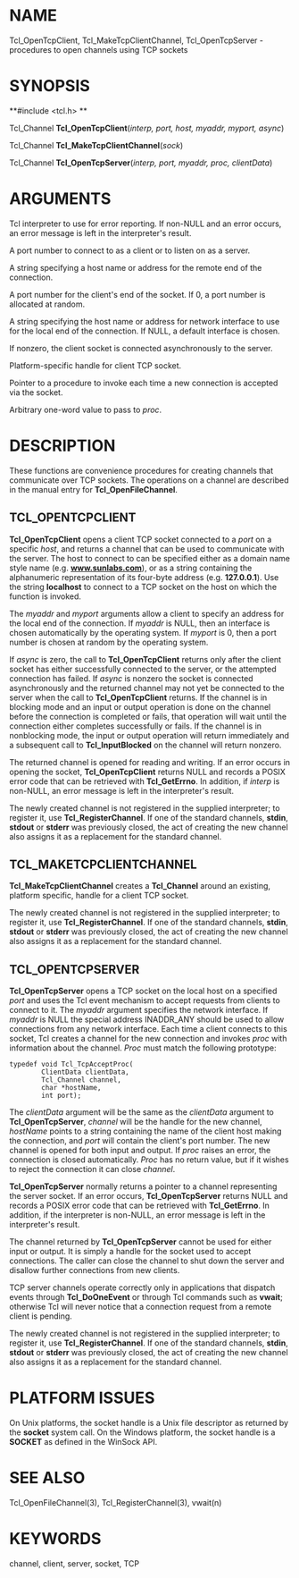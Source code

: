 # NAME

Tcl_OpenTcpClient, Tcl_MakeTcpClientChannel, Tcl_OpenTcpServer -
procedures to open channels using TCP sockets

# SYNOPSIS

**#include \<tcl.h\> **

Tcl_Channel **Tcl_OpenTcpClient**(*interp, port, host, myaddr, myport,
async*)

Tcl_Channel **Tcl_MakeTcpClientChannel**(*sock*)

Tcl_Channel **Tcl_OpenTcpServer**(*interp, port, myaddr, proc,
clientData*)

# ARGUMENTS

Tcl interpreter to use for error reporting. If non-NULL and an error
occurs, an error message is left in the interpreter\'s result.

A port number to connect to as a client or to listen on as a server.

A string specifying a host name or address for the remote end of the
connection.

A port number for the client\'s end of the socket. If 0, a port number
is allocated at random.

A string specifying the host name or address for network interface to
use for the local end of the connection. If NULL, a default interface is
chosen.

If nonzero, the client socket is connected asynchronously to the server.

Platform-specific handle for client TCP socket.

Pointer to a procedure to invoke each time a new connection is accepted
via the socket.

Arbitrary one-word value to pass to *proc*.

# DESCRIPTION

These functions are convenience procedures for creating channels that
communicate over TCP sockets. The operations on a channel are described
in the manual entry for **Tcl_OpenFileChannel**.

## TCL_OPENTCPCLIENT

**Tcl_OpenTcpClient** opens a client TCP socket connected to a *port* on
a specific *host*, and returns a channel that can be used to communicate
with the server. The host to connect to can be specified either as a
domain name style name (e.g. **www.sunlabs.com**), or as a string
containing the alphanumeric representation of its four-byte address
(e.g. **127.0.0.1**). Use the string **localhost** to connect to a TCP
socket on the host on which the function is invoked.

The *myaddr* and *myport* arguments allow a client to specify an address
for the local end of the connection. If *myaddr* is NULL, then an
interface is chosen automatically by the operating system. If *myport*
is 0, then a port number is chosen at random by the operating system.

If *async* is zero, the call to **Tcl_OpenTcpClient** returns only after
the client socket has either successfully connected to the server, or
the attempted connection has failed. If *async* is nonzero the socket is
connected asynchronously and the returned channel may not yet be
connected to the server when the call to **Tcl_OpenTcpClient** returns.
If the channel is in blocking mode and an input or output operation is
done on the channel before the connection is completed or fails, that
operation will wait until the connection either completes successfully
or fails. If the channel is in nonblocking mode, the input or output
operation will return immediately and a subsequent call to
**Tcl_InputBlocked** on the channel will return nonzero.

The returned channel is opened for reading and writing. If an error
occurs in opening the socket, **Tcl_OpenTcpClient** returns NULL and
records a POSIX error code that can be retrieved with **Tcl_GetErrno**.
In addition, if *interp* is non-NULL, an error message is left in the
interpreter\'s result.

The newly created channel is not registered in the supplied interpreter;
to register it, use **Tcl_RegisterChannel**. If one of the standard
channels, **stdin**, **stdout** or **stderr** was previously closed, the
act of creating the new channel also assigns it as a replacement for the
standard channel.

## TCL_MAKETCPCLIENTCHANNEL

**Tcl_MakeTcpClientChannel** creates a **Tcl_Channel** around an
existing, platform specific, handle for a client TCP socket.

The newly created channel is not registered in the supplied interpreter;
to register it, use **Tcl_RegisterChannel**. If one of the standard
channels, **stdin**, **stdout** or **stderr** was previously closed, the
act of creating the new channel also assigns it as a replacement for the
standard channel.

## TCL_OPENTCPSERVER

**Tcl_OpenTcpServer** opens a TCP socket on the local host on a
specified *port* and uses the Tcl event mechanism to accept requests
from clients to connect to it. The *myaddr* argument specifies the
network interface. If *myaddr* is NULL the special address INADDR_ANY
should be used to allow connections from any network interface. Each
time a client connects to this socket, Tcl creates a channel for the new
connection and invokes *proc* with information about the channel. *Proc*
must match the following prototype:

    typedef void Tcl_TcpAcceptProc(
            ClientData clientData,
            Tcl_Channel channel,
            char *hostName,
            int port);

The *clientData* argument will be the same as the *clientData* argument
to **Tcl_OpenTcpServer**, *channel* will be the handle for the new
channel, *hostName* points to a string containing the name of the client
host making the connection, and *port* will contain the client\'s port
number. The new channel is opened for both input and output. If *proc*
raises an error, the connection is closed automatically. *Proc* has no
return value, but if it wishes to reject the connection it can close
*channel*.

**Tcl_OpenTcpServer** normally returns a pointer to a channel
representing the server socket. If an error occurs,
**Tcl_OpenTcpServer** returns NULL and records a POSIX error code that
can be retrieved with **Tcl_GetErrno**. In addition, if the interpreter
is non-NULL, an error message is left in the interpreter\'s result.

The channel returned by **Tcl_OpenTcpServer** cannot be used for either
input or output. It is simply a handle for the socket used to accept
connections. The caller can close the channel to shut down the server
and disallow further connections from new clients.

TCP server channels operate correctly only in applications that dispatch
events through **Tcl_DoOneEvent** or through Tcl commands such as
**vwait**; otherwise Tcl will never notice that a connection request
from a remote client is pending.

The newly created channel is not registered in the supplied interpreter;
to register it, use **Tcl_RegisterChannel**. If one of the standard
channels, **stdin**, **stdout** or **stderr** was previously closed, the
act of creating the new channel also assigns it as a replacement for the
standard channel.

# PLATFORM ISSUES

On Unix platforms, the socket handle is a Unix file descriptor as
returned by the **socket** system call. On the Windows platform, the
socket handle is a **SOCKET** as defined in the WinSock API.

# SEE ALSO

Tcl_OpenFileChannel(3), Tcl_RegisterChannel(3), vwait(n)

# KEYWORDS

channel, client, server, socket, TCP

<!---
Copyright (c) 1996-7 Sun Microsystems, Inc
-->

